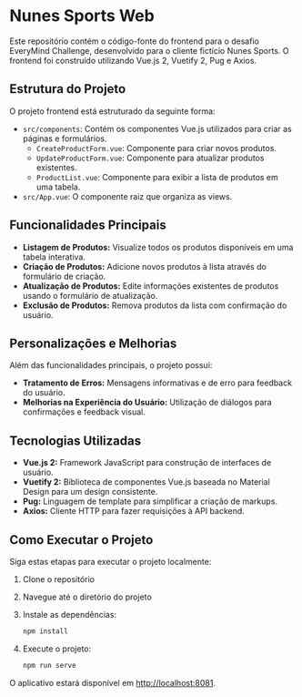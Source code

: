 # Nunes Sports Web

Este repositório contém o código-fonte do frontend para o desafio EveryMind Challenge, desenvolvido para o cliente fictício Nunes Sports. O frontend foi construído utilizando Vue.js 2, Vuetify 2, Pug e Axios.

## Estrutura do Projeto

O projeto frontend está estruturado da seguinte forma:

- `src/components`: Contém os componentes Vue.js utilizados para criar as páginas e formulários.
  - `CreateProductForm.vue`: Componente para criar novos produtos.
  - `UpdateProductForm.vue`: Componente para atualizar produtos existentes.
  - `ProductList.vue`: Componente para exibir a lista de produtos em uma tabela.
- `src/App.vue`: O componente raiz que organiza as views.


## Funcionalidades Principais

- **Listagem de Produtos:** Visualize todos os produtos disponíveis em uma tabela interativa.
- **Criação de Produtos:** Adicione novos produtos à lista através do formulário de criação.
- **Atualização de Produtos:** Edite informações existentes de produtos usando o formulário de atualização.
- **Exclusão de Produtos:** Remova produtos da lista com confirmação do usuário.

## Personalizações e Melhorias

Além das funcionalidades principais, o projeto possui:

- **Tratamento de Erros:** Mensagens informativas e de erro para feedback do usuário.
- **Melhorias na Experiência do Usuário:** Utilização de diálogos para confirmações e feedback visual.

## Tecnologias Utilizadas

- **Vue.js 2:** Framework JavaScript para construção de interfaces de usuário.
- **Vuetify 2:** Biblioteca de componentes Vue.js baseada no Material Design para um design consistente.
- **Pug:** Linguagem de template para simplificar a criação de markups.
- **Axios:** Cliente HTTP para fazer requisições à API backend.

## Como Executar o Projeto

Siga estas etapas para executar o projeto localmente:

1. Clone o repositório

2. Navegue até o diretório do projeto

3. Instale as dependências:
    ```bash
    npm install
    ```

4. Execute o projeto:
    ```bash
    npm run serve
    ```

O aplicativo estará disponível em [http://localhost:8081](http://localhost:8081).


